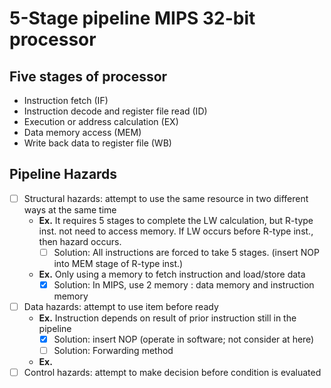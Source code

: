 # 5-Stage pipeline MIPS 32-bit processor

## Five stages of processor
- Instruction fetch (IF)
- Instruction decode and register file read (ID)
- Execution or address calculation (EX)
- Data memory access (MEM)
- Write back data to register file (WB)

## Pipeline Hazards
- [ ] Structural hazards: attempt to use the same resource in two different ways at the same time
  - **Ex.** It requires 5 stages to complete the LW calculation, but R-type inst. not need to access memory. If LW occurs before R-type inst., then hazard occurs.
    - [ ] Solution: All instructions are forced to take 5 stages. (insert NOP into MEM stage of R-type inst.)
  - **Ex.** Only using a memory to fetch instruction and load/store data
    - [X] Solution: In MIPS, use 2 memory : data memory and instruction memory
- [ ] Data hazards: attempt to use item before ready
  - **Ex.** Instruction depends on result of prior instruction still in the pipeline
    - [X] Solution: insert NOP (operate in software; not consider at here)
    - [ ] Solution: Forwarding method
  - **Ex.** 
- [ ] Control hazards: attempt to make decision before condition is evaluated
